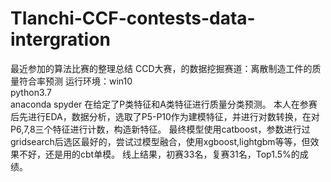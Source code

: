 # TIanchi-CCF-contests-data-intergration
最近参加的算法比赛的整理总结
CCD大赛，的数据挖掘赛道：离散制造工件的质量符合率预测
运行环境：win10      
        python3.7       
        anaconda spyder 
在给定了P类特征和A类特征进行质量分类预测。
本人在参赛后先进行EDA，数据分析，选取了P5-P10作为建模特征，并进行对数转换，在对P6,7,8三个特征进行计数，构造新特征。
最终模型使用catboost，参数进行过gridsearch后选区最好的，尝试过模型融合，使用xgboost,lightgbm等等，但效果不好，还是用的cbt单模。
线上结果，初赛33名，复赛31名，Top1.5%的成绩。
